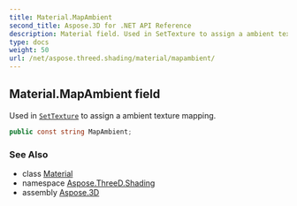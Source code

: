 ```yaml
---
title: Material.MapAmbient
second_title: Aspose.3D for .NET API Reference
description: Material field. Used in SetTexture to assign a ambient texture mapping
type: docs
weight: 50
url: /net/aspose.threed.shading/material/mapambient/
---
```

## Material.MapAmbient field

Used in [`SetTexture`](../settexture/) to assign a ambient texture mapping.

```csharp
public const string MapAmbient;
```

### See Also

* class [Material](../)
* namespace [Aspose.ThreeD.Shading](../../material/)
* assembly [Aspose.3D](../../../)


